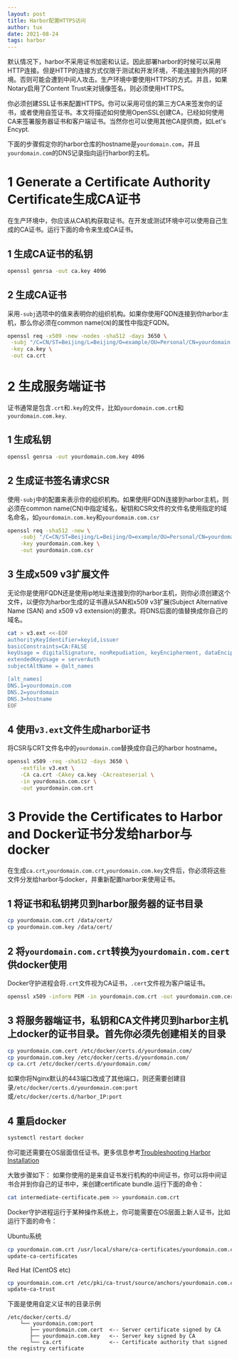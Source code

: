 ```yaml
---
layout: post
title: Harbor配置HTTPS访问
author: tux
date: 2021-08-24
tags: harbor
---
```


默认情况下，harbor不采用证书加密和认证。因此部署harbor的时候可以采用HTTP连接。但是HTTP的连接方式仅限于测试和开发环境，不能连接到外网的环境。否则可能会遭到中间人攻击。生产环境中要使用HTTPS的方式。并且，如果Notary启用了Content Trust来对镜像签名，则必须使用HTTPS。

你必须创建SSL证书来配置HTTPS。你可以采用可信的第三方CA来签发你的证书，或者使用自签证书。本文将描述如何使用OpenSSL创建CA，已经如何使用CA来签署服务器证书和客户端证书。当然你也可以使用其他CA提供商，如Let's Encypt.

下面的步骤假定你的harbor仓库的hostname是`yourdomain.com`，并且`yourdomain.com`的DNS记录指向运行harbor的主机。

# 1 Generate a Certificate Authority Certificate生成CA证书

在生产环境中，你应该从CA机构获取证书。在开发或测试环境中可以使用自己生成的CA证书。运行下面的命令来生成CA证书。

## 1 生成CA证书的私钥

```bash
openssl genrsa -out ca.key 4096
```

## 2 生成CA证书

采用`-subj`选项中的值来表明你的组织机构。如果你使用FQDN连接到你harbor主机，那么你必须在common name(`CN`)的属性中指定FQDN。

```bash
openssl req -x509 -new -nodes -sha512 -days 3650 \
 -subj "/C=CN/ST=Beijing/L=Beijing/O=example/OU=Personal/CN=yourdomain.com" \
 -key ca.key \
 -out ca.crt
```

# 2 生成服务端证书

证书通常是包含`.crt`和`.key`的文件，比如`yourdomain.com.crt`和`yourdomain.com.key`.

## 1 生成私钥

```bash
openssl genrsa -out yourdomain.com.key 4096
```

## 2 生成证书签名请求CSR

使用`-subj`中的配置来表示你的组织机构。如果使用FQDN连接到harbor主机，则必须在common name(CN)中指定域名，秘钥和CSR文件的文件名使用指定的域名命名，如`yourdomain.com.key`和`yourdomaim.com.csr`

```bash
openssl req -sha512 -new \
    -subj "/C=CN/ST=Beijing/L=Beijing/O=example/OU=Personal/CN=yourdomain.com" \
    -key yourdomain.com.key \
    -out yourdomain.com.csr
```

## 3 生成x509 v3扩展文件

无论你是使用FQDN还是使用ip地址来连接到你的harbor主机，则你必须创建这个文件，以便你为harbor生成的证书遵从SAN和x509 v3扩展(Subject Alternative Name (SAN) and x509 v3 extension)的要求。将DNS后面的值替换成你自己的域名。

```bash
cat > v3.ext <<-EOF
authorityKeyIdentifier=keyid,issuer
basicConstraints=CA:FALSE
keyUsage = digitalSignature, nonRepudiation, keyEncipherment, dataEncipherment
extendedKeyUsage = serverAuth
subjectAltName = @alt_names

[alt_names]
DNS.1=yourdomain.com
DNS.2=yourdomain
DNS.3=hostname
EOF
```

## 4 使用`v3.ext`文件生成harbor证书

将CSR与CRT文件名中的`yourdomain.com`替换成你自己的harbor hostname。

```bash
openssl x509 -req -sha512 -days 3650 \
    -extfile v3.ext \
    -CA ca.crt -CAkey ca.key -CAcreateserial \
    -in yourdomain.com.csr \
    -out yourdomain.com.crt
```
# 3 Provide the Certificates to Harbor and Docker证书分发给harbor与docker

在生成`ca.crt`,`yourdomain.com.crt`,`yourdomain.com.key`文件后，你必须将这些文件分发给harbor与docker，并重新配置harbor来使用证书。

## 1 将证书和私钥拷贝到harbor服务器的证书目录

```bash
cp yourdomain.com.crt /data/cert/
cp yourdomain.com.key /data/cert/
```
## 2 将`yourdomain.com.crt`转换为`yourdomain.com.cert`供docker使用

Docker守护进程会将`.crt`文件视为CA证书，`.cert`文件视为客户端证书。
```bash
openssl x509 -inform PEM -in yourdomain.com.crt -out yourdomain.com.cert
```
## 3 将服务器端证书，私钥和CA文件拷贝到harbor主机上docker的证书目录。首先你必须先创建相关的目录

```bash
cp yourdomain.com.cert /etc/docker/certs.d/yourdomain.com/
cp yourdomain.com.key /etc/docker/certs.d/yourdomain.com/
cp ca.crt /etc/docker/certs.d/yourdomain.com/
```
如果你将Nginx默认的443端口改成了其他端口，则还需要创建目录`/etc/docker/certs.d/yourdomain.com:port`或`/etc/docker/certs.d/harbor_IP:port`

## 4 重启docker

```bash
systemctl restart docker
```
你可能还需要在OS层面信任证书。更多信息参考[Troubleshooting Harbor Installation](https://goharbor.io/docs/1.10/install-config/troubleshoot-installation/#https)

大致步骤如下：
如果你使用的是来自证书发行机构的中间证书，你可以将中间证书合并到你自己的证书中，来创建certificate bundle.运行下面的命令：

```bash
cat intermediate-certificate.pem >> yourdomain.com.crt
```
Docker守护进程运行于某种操作系统上，你可能需要在OS层面上新人证书，比如运行下面的命令：

Ubuntu系统
```bash
cp yourdomain.com.crt /usr/local/share/ca-certificates/yourdomain.com.crt 
update-ca-certificates
```

Red Hat (CentOS etc)
```bash
cp yourdomain.com.crt /etc/pki/ca-trust/source/anchors/yourdomain.com.crt
update-ca-trust
```
下面是使用自定义证书的目录示例
```
/etc/docker/certs.d/
    └── yourdomain.com:port
       ├── yourdomain.com.cert  <-- Server certificate signed by CA
       ├── yourdomain.com.key   <-- Server key signed by CA
       └── ca.crt               <-- Certificate authority that signed the registry certificate
```



